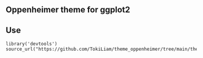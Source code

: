 ## Oppenheimer theme for ggplot2

## Use
```
library('devtools')
source_url("https://github.com/TokiLiam/theme_oppenheimer/tree/main/theme_oppenheimer.R")
```
